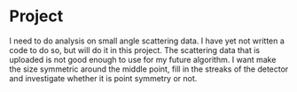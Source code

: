 # Project

I need to do analysis on small angle scattering data. I have yet not written a code to do so, but will do it in this project. The scattering data that is uploaded is not good enough to use for my future algorithm. I want make the size symmetric around the middle point, fill in the streaks of the detector and investigate whether it is point symmetry or not. 
